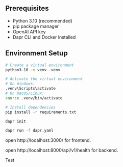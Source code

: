 
## Prerequisites
- Python 3.10 (recommended)
- pip package manager
- OpenAI API key
- Dapr CLI and Docker installed

## Environment Setup

```bash
# Create a virtual environment
python3.10 -m venv .venv

# Activate the virtual environment
# On Windows:
.venv\Scripts\activate
# On macOS/Linux:
source .venv/bin/activate

# Install dependencies
pip install -r requirements.txt

dapr init 

dapr run -f dapr.yaml

```

open http://localhost:3000/ for frontend.

open http://localhost:8000/api/v1/health for backend.


Test
